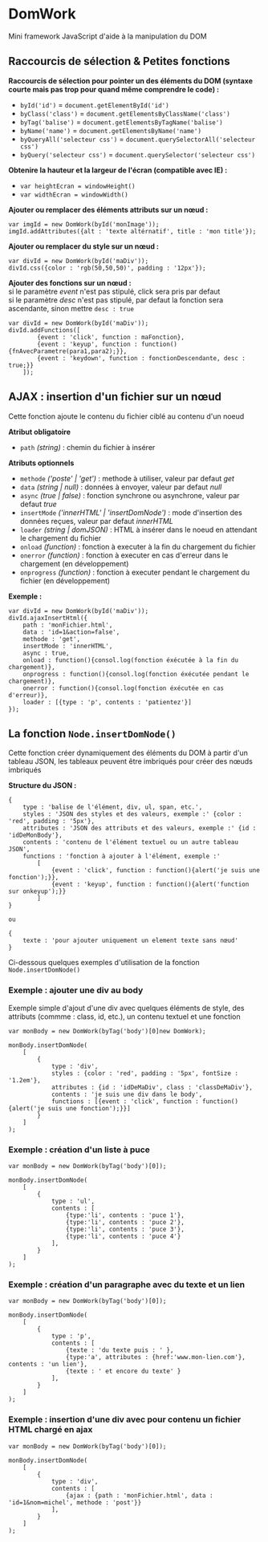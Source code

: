 # DomWork

Mini framework JavaScript d'aide à la manipulation du DOM

## Raccourcis de sélection & Petites fonctions

**Raccourcis de sélection pour pointer un des éléments du DOM (syntaxe courte mais pas trop pour quand même comprendre le code) :**

- `byId('id')` = `document.getElementById('id')`
- `byClass('class')` = `document.getElementsByClassName('class')`
- `byTag('balise')` = `document.getElementsByTagName('balise')`
- `byName('name')` = `document.getElementsByName('name')`
- `byQueryAll('selecteur css')` = `document.querySelectorAll('selecteur css')`
- `byQuery('selecteur css')` = `document.querySelector('selecteur css')`

**Obtenire la hauteur et la largeur de l'écran (compatible avec IE) :**

- `var heightEcran = windowHeight()`
- `var widthEcran = windowWidth()`

**Ajouter ou remplacer des éléments attributs sur un nœud :**

```
var imgId = new DomWork(byId('monImage'));
imgId.addAttributes({alt : 'texte altérnatif', title : 'mon title'});
```

**Ajouter ou remplacer du style sur un nœud :**

```
var divId = new DomWork(byId('maDiv'));
divId.css({color : 'rgb(50,50,50)', padding : '12px'});
```

**Ajouter des fonctions sur un nœud :**  
si le paramètre *event* n'est pas stipulé, click sera pris par defaut  
si le paramètre *desc* n'est pas stipulé, par defaut la fonction sera ascendante, sinon mettre `desc : true`

```
var divId = new DomWork(byId('maDiv'));
divId.addFunctions([
        {event : 'click', function : maFonction},
        {event : 'keyup', function : function(){fnAvecParametre(para1,para2);}},
        {event : 'keydown', function : fonctionDescendante, desc : true;}}
    ]);
```

## AJAX : insertion d'un fichier sur un nœud

Cette fonction ajoute le contenu du fichier ciblé au contenu d'un noeud  

**Atribut obligatoire**  
- `path` *(string)* : chemin du fichier à insérer

**Atributs optionnels**  
- `methode` *('poste' | 'get')* : methode à utiliser, valeur par defaut *get*
- `data` *(string | null)* : données à envoyer, valeur par defaut *null*
- `async` *(true | false)* : fonction synchrone ou asynchrone, valeur par defaut *true*
- `insertMode` *('innerHTML' | 'insertDomNode')* : mode d'insertion des données reçues, valeur par defaut *innerHTML*
- `loader` *(string | domJSON)* : HTML à insérer dans le noeud en attendant le chargement du fichier
- `onload` *(function)* : fonction à executer à la fin du chargement du fichier
- `onerror` *(function)* : fonction à executer en cas d'erreur dans le chargement (en développement)
- `onprogress` *(function)* : fonction à executer pendant le chargement du fichier (en développement)

**Exemple :**  
```
var divId = new DomWork(byId('maDiv'));
divId.ajaxInsertHtml({
    path : 'monFichier.html',
    data : 'id=1&action=false',
    methode : 'get',
    insertMode : 'innerHTML',
    async : true,
    onload : function(){consol.log(fonction éxécutée à la fin du chargement)},
    onprogress : function(){consol.log(fonction éxécutée pendant le chargement)},
    onerror : function(){consol.log(fonction éxécutée en cas d'erreur)},
    loader : [{type : 'p', contents : 'patientez'}]
});
```

## La fonction `Node.insertDomNode()`

Cette fonction créer dynamiquement des éléments du DOM à partir d'un tableau JSON, les tableaux peuvent être imbriqués pour créer des nœuds imbriqués

**Structure du JSON :**

```
{
    type : 'balise de l'élément, div, ul, span, etc.',
    styles : 'JSON des styles et des valeurs, exemple :' {color : 'red', padding : '5px'},
    attributes : 'JSON des attributs et des valeurs, exemple :' {id : 'idDeMonBody'},
    contents : 'contenu de l'élément textuel ou un autre tableau JSON',
    functions : 'fonction à ajouter à l'élément, exemple :' 
        [
            {event : 'click', function : function(){alert('je suis une fonction');}},
            {event : 'keyup', function : function(){alert('function sur onkeyup');}}
        ]
}

ou

{
    texte : 'pour ajouter uniquement un element texte sans nœud'
}
```

Ci-dessous quelques exemples d'utilisation de la fonction `Node.insertDomNode()`


### Exemple : ajouter une div au body

Exemple simple d'ajout d'une div avec quelques éléments de style, des attributs (commme : class, id, etc.), un contenu textuel et une fonction

``` 
var monBody = new DomWork(byTag('body')[0]new DomWork);

monBody.insertDomNode(
    [
        {
            type : 'div',
            styles : {color : 'red', padding : '5px', fontSize : '1.2em'},
            attributes : {id : 'idDeMaDiv', class : 'classDeMaDiv'},
            contents : 'je suis une div dans le body',
            functions : [{event : 'click', function : function(){alert('je suis une fonction');}}]
        }
    ]
);
```

### Exemple : création d'un liste à puce

``` 
var monBody = new DomWork(byTag('body')[0]);

monBody.insertDomNode(
    [
        {
            type : 'ul',
            contents : [
                {type:'li', contents : 'puce 1'},
                {type:'li', contents : 'puce 2'},
                {type:'li', contents : 'puce 3'},
                {type:'li', contents : 'puce 4'}
            ],
        }
    ]
);
```

### Exemple : création d'un paragraphe avec du texte et un lien

``` 
var monBody = new DomWork(byTag('body')[0]);

monBody.insertDomNode(
    [
        {
            type : 'p',
            contents : [
                {texte : 'du texte puis : ' },
                {type:'a', attributes : {href:'www.mon-lien.com'}, contents : 'un lien'},
                {texte : ' et encore du texte' }
            ],
        }
    ]
);
```

### Exemple : insertion d'une div avec pour contenu un fichier HTML chargé en ajax


``` 
var monBody = new DomWork(byTag('body')[0]);

monBody.insertDomNode(
    [
        {
            type : 'div',
            contents : [
                {ajax : {path : 'monFichier.html', data : 'id=1&nom=michel', methode : 'post'}}
            ],
        }
    ]
);
```